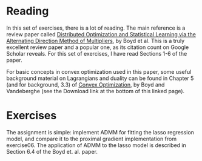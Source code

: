 # Reading
In this set of exercises, there is a lot of reading. The main reference is a review paper called [Distributed Optimization and Statistical Learning via the Alternating Direction Method of Multipliers](http://stanford.edu/~boyd/papers/admm_distr_stats.html), by Boyd et al. This is a truly excellent review paper and a popular one, as its citation count on Google Scholar reveals. For this set of exercises, I have read Sections 1-6 of the paper.

For basic concepts in convex optimization used in this paper, some useful background material on Lagrangians and duality can be found in Chapter 5 (and for background, 3.3) of [Convex Optimization](http://stanford.edu/~boyd/cvxbook/), by Boyd and Vandeberghe (see the Download link at the bottom of this linked page).

# Exercises
The assignment is simple: implement ADMM for fitting the lasso regression model, and compare it to the proximal gradient implementation from exercise06. The application of ADMM to the lasso model is described in Section 6.4 of the Boyd et. al. paper.

